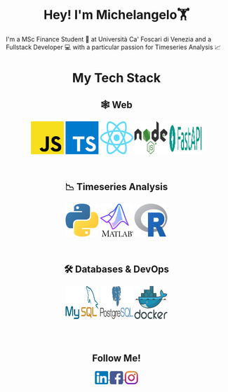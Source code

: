 <h1 align="center">Hey! I'm Michelangelo🏋️</h1>

I'm a MSc Finance Student 💱 at Università Ca' Foscari di Venezia and a Fullstack Developer 💻 with a particular passion for Timeseries Analysis 📈

<h1 align="center">My Tech Stack</h1>

<h2 align="center">🕸️ Web</h2>

<p align="center">
    <img align="center" src="./media/javascript.svg" alt="michelangelodefrancesco" height="75" width="75" />
    <img align="center" src="./media/typescript.svg" alt="michelangelodefrancesco" height="75" width="75" />
    <img align="center" src="./media/react.svg" alt="michelangelodefrancesco" height="75" width="75" />
    <img align="center" src="./media/node.svg" alt="michelangelodefrancesco" height="75" width="75" />
    <img align="center" src="./media/fastapi.svg" alt="michelangelodefrancesco" height="75" width="75" />
</p>
<br />
<h2 align="center">📉 Timeseries Analysis</h2>

<p align="center">
    <img align="center" src="./media/python.svg" alt="michelangelodefrancesco" height="75" width="75" />
    <img align="center" src="./media/matlab.svg" alt="michelangelodefrancesco" height="75" width="75" />
    <img align="center" src="./media/r.svg" alt="michelangelodefrancescso" height="75" width="75" />
</p>
<br />
<h2 align="center">🛠️ Databases & DevOps</h2>

<p align="center">
    <img align="center" src="./media/mysql.svg" alt="michelangelodefrancesco" height="75" width="75" />
    <img align="center" src="./media/postgresql.svg" alt="michelangelodefrancesco" height="75" width="75" />
    <img align="center" src="./media/docker.svg" alt="michelangelodefrancesco" height="75" width="75" />
</p>
<br /><br />
<h2 align="center">Follow Me!</h2>
<p align="center">
    <a 
        href="https://linkedin.com/in/michelangelodefrancesco" target="blank">
            <img align="center" src="./media/linkedin.svg" alt="michelangelodefrancesco" height="30" width="30" />
    </a>
    <a 
        href="https://fb.com/michelangelo.defrancesco" 
        target="blank">
            <img align="center" src="./media/facebook.svg" alt="michelangelo.defrancesco" height="30" width="30"/>
    </a>
    <a 
        href="https://instagram.com/michelangelo.df" 
        target="blank">
        <img align="center" src="./media/instagram.svg" alt="michelangelo.df" height="30" width="30" />
    </a>
</p>
